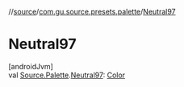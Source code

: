 //[source](../../index.md)/[com.gu.source.presets.palette](index.md)/[Neutral97](-neutral97.md)

# Neutral97

[androidJvm]\
val [Source.Palette](../com.gu.source/-source/-palette/index.md).[Neutral97](-neutral97.md): [Color](https://developer.android.com/reference/kotlin/androidx/compose/ui/graphics/Color.html)
